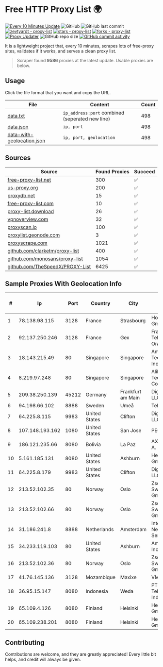 
# Free HTTP Proxy List 🌍

[![Every 10 Minutes Update](https://github.com/mertguvencli/http-proxy-list/actions/workflows/main.yml/badge.svg?branch=main)](https://github.com/mertguvencli/http-proxy-list/actions/workflows/main.yml)
![GitHub](https://img.shields.io/github/license/mertguvencli/http-proxy-list)
![GitHub last commit](https://img.shields.io/github/last-commit/mertguvencli/http-proxy-list)
[![zevtyardt - proxy-list](https://img.shields.io/static/v1?label=zevtyardt&message=proxy-list&color=blue&logo=github)](https://github.com/zevtyardt/proxy-list "Go to GitHub repo")
[![stars - proxy-list](https://img.shields.io/github/stars/zevtyardt/proxy-list?style=social)](https://github.com/zevtyardt/proxy-list)
[![forks - proxy-list](https://img.shields.io/github/forks/zevtyardt/proxy-list?style=social)](https://github.com/zevtyardt/proxy-list)
[![Proxy Updater](https://github.com/zevtyardt/proxy-list/workflows/Proxy%20Updater/badge.svg)](https://github.com/zevtyardt/proxy-list/actions?query=workflow:"Proxy+Updater")
![GitHub repo size](https://img.shields.io/github/repo-size/zevtyardt/proxy-list)
[![GitHub commit activity](https://img.shields.io/github/commit-activity/m/zevtyardt/proxy-list?logo=commits)](https://github.com/zevtyardt/proxy-list/commits/main)

It is a lightweight project that, every 10 minutes, scrapes lots of free-proxy sites, validates if it works, and serves a clean proxy list.

> Scraper found **9586** proxies at the latest update. Usable proxies are below.

## Usage

Click the file format that you want and copy the URL.

|File|Content|Count|
|----|-------|-----|
|[data.txt](https://raw.githubusercontent.com/mertguvencli/http-proxy-list/main/proxy-list/data.txt)|`ip_address:port` combined (seperated new line)|498|
|[data.json](https://raw.githubusercontent.com/mertguvencli/http-proxy-list/main/proxy-list/data.json)|`ip, port`|498|
|[data-with-geolocation.json](https://raw.githubusercontent.com/mertguvencli/http-proxy-list/main/proxy-list/data-with-geolocation.json)|`ip, port, geolocation`|498|

## Sources

|Source|Found Proxies|Succeed|
|------|-------------|-------|
|[free-proxy-list.net](https://free-proxy-list.net)|300|✅|
|[us-proxy.org](https://www.us-proxy.org)|200|✅|
|[proxydb.net](http://proxydb.net)|15|✅|
|[free-proxy-list.com](https://free-proxy-list.com/?page=&port=&type%5B%5D=http&type%5B%5D=https&up_time=0&search=Search)|10|✅|
|[proxy-list.download](https://www.proxy-list.download/HTTP)|26|✅|
|[vpnoverview.com](https://vpnoverview.com/privacy/anonymous-browsing/free-proxy-servers)|32|✅|
|[proxyscan.io](https://www.proxyscan.io)|100|✅|
|[proxylist.geonode.com](https://proxylist.geonode.com/api/proxy-list?limit=300&page=1&sort_by=lastChecked&sort_type=desc&protocols=http,https)|3|✅|
|[proxyscrape.com](https://api.proxyscrape.com/v2/?request=displayproxies&protocol=http&timeout=10000&country=all&ssl=all&anonymity=all)|1021|✅|
|[github.com/clarketm/proxy-list](https://raw.githubusercontent.com/clarketm/proxy-list/master/proxy-list-raw.txt)|400|✅|
|[github.com/monosans/proxy-list](https://raw.githubusercontent.com/monosans/proxy-list/main/proxies/http.txt)|1054|✅|
|[github.com/TheSpeedX/PROXY-List](https://raw.githubusercontent.com/TheSpeedX/PROXY-List/master/http.txt)|6425|✅|


## Sample Proxies With Geolocation Info

|#|Ip|Port|Country|City|Internet Service Provider|
|-|--|----|-------|----|-------------------------|
|1|78.138.98.115|3128|France|Strasbourg|Host Europe GmbH|
|2|92.137.250.246|3128|France|Gex|France Telecom Orange|
|3|18.143.215.49|80|Singapore|Singapore|Amazon Technologies Inc.|
|4|8.219.97.248|80|Singapore|Singapore|Alibaba (US) Technology Co., Ltd.|
|5|209.38.250.139|45212|Germany|Frankfurt am Main|DigitalOcean, LLC|
|6|94.198.66.102|8888|Sweden|Umeå|Telecom3|
|7|64.225.8.115|9983|United States|Clifton|DigitalOcean, LLC|
|8|107.148.193.162|1080|United States|San Jose|PEG TECH INC|
|9|186.121.235.66|8080|Bolivia|La Paz|AXS Bolivia S. A.|
|10|5.161.185.131|8080|United States|Ashburn|Hetzner Online GmbH|
|11|64.225.8.179|9983|United States|Clifton|DigitalOcean, LLC|
|12|213.52.102.35|80|Norway|Oslo|Zscaler Switzerland GmbH|
|13|213.52.102.66|80|Norway|Oslo|Zscaler Switzerland GmbH|
|14|31.186.241.8|8888|Netherlands|Amsterdam|InterNAP Network Services|
|15|34.233.119.103|80|United States|Ashburn|Amazon.com, Inc.|
|16|213.52.102.36|80|Norway|Oslo|Zscaler Switzerland GmbH|
|17|41.76.145.136|3128|Mozambique|Maxixe|VM  S.A|
|18|36.95.15.147|8080|Indonesia|Weda|PT. Telekomunikasi Indonesia|
|19|65.109.4.126|8080|Finland|Helsinki|Hetzner Online GmbH|
|20|65.109.238.201|8080|Finland|Helsinki|Hetzner Online GmbH|



## Contributing

Contributions are welcome, and they are greatly appreciated! Every
little bit helps, and credit will always be given.

